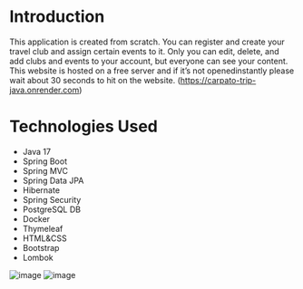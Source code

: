 # Introduction
This application is created from scratch. 
You can register and create your travel club and assign certain events to it. 
Only you can edit, delete, and add clubs and events to your account, but everyone can see your content.
This website is hosted on a free server and if it’s not openedinstantly please wait about 30 seconds to hit on the website.
(https://carpato-trip-java.onrender.com)

# Technologies Used
- Java 17
- Spring Boot
- Spring MVC
- Spring Data JPA
- Hibernate
- Spring Security
- PostgreSQL DB
- Docker
- Thymeleaf
- HTML&CSS
- Bootstrap
- Lombok

![image](https://github.com/AndriiChipets/carpato-trip-java/assets/137887124/f4eec2ae-25cf-48d8-80b7-5326ea6e4b52)
![image](https://github.com/AndriiChipets/carpato-trip-java/assets/137887124/d84c0db8-bbdf-44e2-b542-6f343abb56e5)
